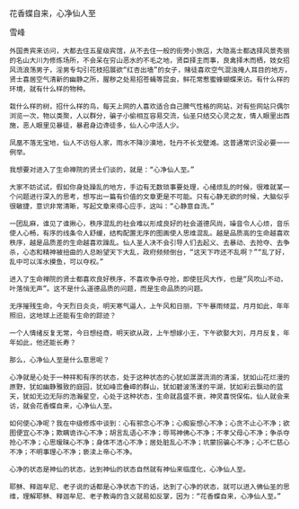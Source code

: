 花香蝶自来，心净仙人至

雪峰


    外国贵宾来访问，大都去住五星级宾馆，从不去住一般的街旁小旅店，大隐高士都选择风景秀丽的名山大川为修炼场所，不会呆在穷山恶水的不毛之地，贤臣择主而事，良禽择木而栖，妓女招风流浪荡男子，淫男专勾引花枝招展欲“红杏出墙”的女子，赌徒喜欢空气混浊掩人耳目的地方，贤士喜居空气清新的幽静之所，腥秽之处易招苍蝇等昆虫，鲜花常惹蜜蜂蝴蝶来访。有什么样的环境，就有什么样的物种。

    栽什么样的树，招什么样的鸟，每天上网的人喜欢适合自己脾气性格的网站，对有些网站只偶尔浏览一次，物以类聚，人以群分，骗子小偷相互容易交流，仙圣只结交心灵之友，情人眼里出西施，恶人眼里见暴徒，暴君身边谗徒多，仙人心中活人少。

    凤凰不落无宝地，仙人不访俗人家，雨水不降沙漠地，牡丹不长戈壁滩。这普通常识没必要一一例举。

    我想要对进入了生命禅院的贤士们谈的，就是：“心净仙人至。”

    大家不妨试试，假如你身处躁乱的地方，手边有无数琐事要处理，心绪烦乱的时候，很难就某一个问题进行深入的思考，想写出一篇有价值的文章更是不可能。只有心静无欲的时候，大脑似乎很敏捷，意识非常清晰，写起文章来得心应手，这叫：“心静意自流。”

    一团乱麻，谁见了谁揪心，秩序混乱的社会难以形成良好的社会道德风尚，噪音令人心烦，音乐使人心畅，有序的线条令人舒缓，结构配置无序的图画使人思维混乱。越是品质高的生命越喜欢秩序，越是品质差的生命越喜欢躁乱。仙人圣人决不会引导人们去起义、去暴动、去抢夺、去争杀，心态和精神被扭曲的人总盼望天下大乱，政府频频倒台，“这天下咋还不乱啊？”“乱了好，乱中可以浑水摸鱼，可以夺权。”

    进入了生命禅院的贤士都喜欢良好秩序，不喜欢争杀夺抢，即使狂风大作，也是“风吹山不动，叶落悄无声”。这不是什么道德品质的问题，而是生命品质的问题。

    无序摧残生命，今天烈日炎炎，明天寒气逼人，上午风和日丽，下午暴雨倾盆，月月如此，年年照旧，这地球上还能有生命的踪迹？

    一个人情绪反复无常，今日想经商，明天欲从政，上午想嫁小王，下午欲娶大刘，月月反复，年年如此，他还能长寿？

    那么，心净仙人至是什么意思呢？

    心净就是心处于一种祥和有序的状态，处于这种状态的心犹如潺潺流淌的清溪，犹如山花烂漫的原野，犹如幽静雅致的庭园，犹如峰峦叠嶂的群山，犹如碧波荡漾的平湖，犹如彩云飘动的蓝天，犹如无边无际的浩瀚星空，心处于这种状态，生命就昌盛不衰，神灵喜悦保佑，仙人就会来访，就会花香蝶自来，心净仙人至。

    如何使心净呢？我在中级修炼中谈到：心有邪念心不净；心痴妄想心不净；心贪不止心不净；欲图便宜心不净；欺瞒诡诈心不净；胡言乱语心不净；辱骂神佛心不净；不孝父母心不净；争杀夺抢心不净；心思暧昧心不净；身体不洁心不净；居处脏乱心不净；坑蒙拐骗心不净；心不仁慈心不净；不明事理心不净；亵渎上帝心不净。

    心净的状态是神仙的状态，达到神仙的状态自然就有神仙来临度化，心净仙人至。

    耶稣、释迦牟尼、老子说的话都是心净状态下的话，达到了心净的状态，就可以进入佛仙圣的思维，理解耶稣、释迦牟尼、老子教诲的含义就易如反掌，因为：“花香蝶自来，心净仙人至。”



